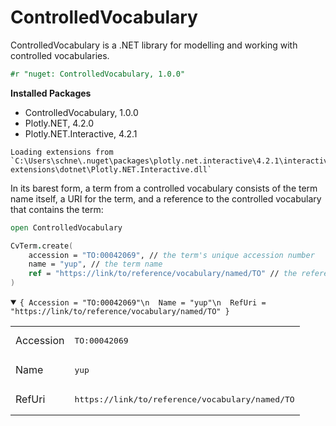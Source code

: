 # ControlledVocabulary

ControlledVocabulary is a .NET library for modelling and working with controlled vocabularies.


```fsharp
#r "nuget: ControlledVocabulary, 1.0.0"
```


<div><div></div><div></div><div><strong>Installed Packages</strong><ul><li><span>ControlledVocabulary, 1.0.0</span></li><li><span>Plotly.NET, 4.2.0</span></li><li><span>Plotly.NET.Interactive, 4.2.1</span></li></ul></div></div>



    Loading extensions from `C:\Users\schne\.nuget\packages\plotly.net.interactive\4.2.1\interactive-extensions\dotnet\Plotly.NET.Interactive.dll`


In its barest form, a term from a controlled vocabulary consists of the term name itself, a URI for the term, and a reference to the controlled vocabulary that contains the term:


```fsharp
open ControlledVocabulary

CvTerm.create(
    accession = "TO:00042069", // the term's unique accession number
    name = "yup", // the term name
    ref = "https://link/to/reference/vocabulary/named/TO" // the reference vocabulary
)
```


<details open="open" class="dni-treeview"><summary><span class="dni-code-hint"><code>{ Accession = &quot;TO:00042069&quot;\n  Name = &quot;yup&quot;\n  RefUri = &quot;https://link/to/reference/vocabulary/named/TO&quot; }</code></span></summary><div><table><thead><tr></tr></thead><tbody><tr><td>Accession</td><td><div class="dni-plaintext"><pre>TO:00042069</pre></div></td></tr><tr><td>Name</td><td><div class="dni-plaintext"><pre>yup</pre></div></td></tr><tr><td>RefUri</td><td><div class="dni-plaintext"><pre>https://link/to/reference/vocabulary/named/TO</pre></div></td></tr></tbody></table></div></details><style>

.dni-code-hint {

    font-style: italic;

    overflow: hidden;

    white-space: nowrap;

}

.dni-treeview {

    white-space: nowrap;

}

.dni-treeview td {

    vertical-align: top;

    text-align: start;

}

details.dni-treeview {

    padding-left: 1em;

}

table td {

    text-align: start;

}

table tr { 

    vertical-align: top; 

    margin: 0em 0px;

}

table tr td pre 

{ 

    vertical-align: top !important; 

    margin: 0em 0px !important;

} 

table th {

    text-align: start;

}

</style>

